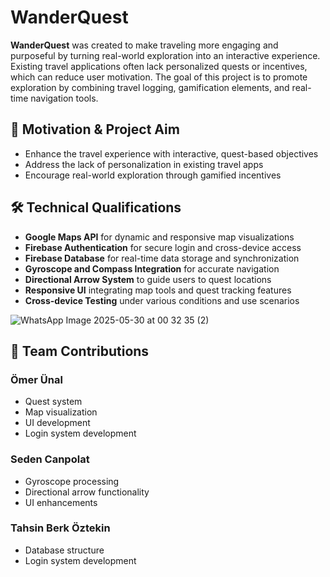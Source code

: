 # WanderQuest

**WanderQuest** was created to make traveling more engaging and purposeful by turning real-world exploration into an interactive experience.  
Existing travel applications often lack personalized quests or incentives, which can reduce user motivation. The goal of this project is to promote exploration by combining travel logging, gamification elements, and real-time navigation tools.

## 🎯 Motivation & Project Aim

- Enhance the travel experience with interactive, quest-based objectives  
- Address the lack of personalization in existing travel apps  
- Encourage real-world exploration through gamified incentives  

## 🛠️ Technical Qualifications

- **Google Maps API** for dynamic and responsive map visualizations  
- **Firebase Authentication** for secure login and cross-device access  
- **Firebase Database** for real-time data storage and synchronization  
- **Gyroscope and Compass Integration** for accurate navigation  
- **Directional Arrow System** to guide users to quest locations  
- **Responsive UI** integrating map tools and quest tracking features  
- **Cross-device Testing** under various conditions and use scenarios

 ![WhatsApp Image 2025-05-30 at 00 32 35 (2)](https://github.com/user-attachments/assets/162d73fe-14ec-494a-a489-2548fdf94b61)


## 👥 Team Contributions

### Ömer Ünal
- Quest system  
- Map visualization  
- UI development  
- Login system development  

### Seden Canpolat
- Gyroscope processing  
- Directional arrow functionality  
- UI enhancements  

### Tahsin Berk Öztekin
- Database structure  
- Login system development  
